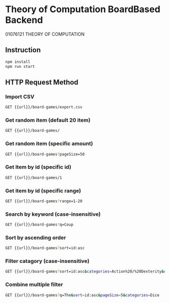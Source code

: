 # Theory of Computation BoardBased Backend
01076121 THEORY OF COMPUTATION

## Instruction
```bash
npm install
npm run start
```

## HTTP Request Method

### Import CSV
```bash
GET {{url}}/board-games/export.csv
```

### Get random item (default 20 item)
```bash
GET {{url}}/board-games/
```

### Get random item (specific amount)
```bash
GET {{url}}/board-games?pageSize=50
```

### Get item by id (specific id)
```bash
GET {{url}}/board-games/1
```

### Get item by id (specific range)
```bash
GET {{url}}/board-games?range=1-20
```

### Search by keyword (case-insensitive)
```bash
GET {{url}}/board-games?q=Coup
```

### Sort by ascending order
```bash
GET {{url}}/board-games?sort=id:asc
```

### Filter catagory (case-insensitive)
```bash
GET {{url}}/board-games?sort=id:asc&categories=Action%20/%20Dexterity&q=coup
```

### Combine multiple filter
```bash
GET {{url}}/board-games?q=The&sort=id:asc&pageSize=5&categories=Dice
```







